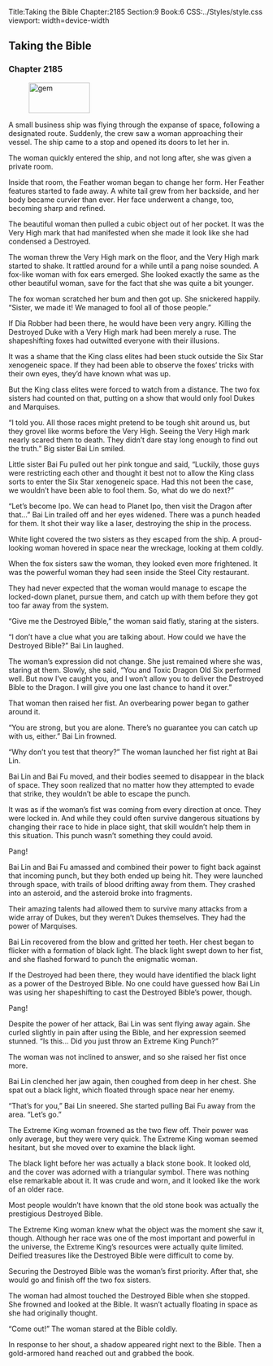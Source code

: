 Title:Taking the Bible 
Chapter:2185 
Section:9 
Book:6 
CSS:../Styles/style.css 
viewport: width=device-width
  
## Taking the Bible
### Chapter 2185 
<figure>
	<img src="../Images/gem.gif" alt="gem" id="gem" width="120" height="60" />
</figure>
  

  
  A small business ship was flying through the expanse of space, following a designated route. Suddenly, the crew saw a woman approaching their vessel. The ship came to a stop and opened its doors to let her in.

The woman quickly entered the ship, and not long after, she was given a private room.

Inside that room, the Feather woman began to change her form. Her Feather features started to fade away. A white tail grew from her backside, and her body became curvier than ever. Her face underwent a change, too, becoming sharp and refined.

The beautiful woman then pulled a cubic object out of her pocket. It was the Very High mark that had manifested when she made it look like she had condensed a Destroyed.

The woman threw the Very High mark on the floor, and the Very High mark started to shake. It rattled around for a while until a pang noise sounded. A fox-like woman with fox ears emerged. She looked exactly the same as the other beautiful woman, save for the fact that she was quite a bit younger.

The fox woman scratched her bum and then got up. She snickered happily. “Sister, we made it! We managed to fool all of those people.”

If Dia Robber had been there, he would have been very angry. Killing the Destroyed Duke with a Very High mark had been merely a ruse. The shapeshifting foxes had outwitted everyone with their illusions.

It was a shame that the King class elites had been stuck outside the Six Star xenogeneic space. If they had been able to observe the foxes’ tricks with their own eyes, they’d have known what was up.

But the King class elites were forced to watch from a distance. The two fox sisters had counted on that, putting on a show that would only fool Dukes and Marquises.

“I told you. All those races might pretend to be tough shit around us, but they grovel like worms before the Very High. Seeing the Very High mark nearly scared them to death. They didn’t dare stay long enough to find out the truth.” Big sister Bai Lin smiled.

Little sister Bai Fu pulled out her pink tongue and said, “Luckily, those guys were restricting each other and thought it best not to allow the King class sorts to enter the Six Star xenogeneic space. Had this not been the case, we wouldn’t have been able to fool them. So, what do we do next?”

“Let’s become Ipo. We can head to Planet Ipo, then visit the Dragon after that…” Bai Lin trailed off and her eyes widened. There was a punch headed for them. It shot their way like a laser, destroying the ship in the process.

White light covered the two sisters as they escaped from the ship. A proud-looking woman hovered in space near the wreckage, looking at them coldly.

When the fox sisters saw the woman, they looked even more frightened. It was the powerful woman they had seen inside the Steel City restaurant.

They had never expected that the woman would manage to escape the locked-down planet, pursue them, and catch up with them before they got too far away from the system.

“Give me the Destroyed Bible,” the woman said flatly, staring at the sisters.

“I don’t have a clue what you are talking about. How could we have the Destroyed Bible?” Bai Lin laughed.

The woman’s expression did not change. She just remained where she was, staring at them. Slowly, she said, “You and Toxic Dragon Old Six performed well. But now I’ve caught you, and I won’t allow you to deliver the Destroyed Bible to the Dragon. I will give you one last chance to hand it over.”

That woman then raised her fist. An overbearing power began to gather around it.

“You are strong, but you are alone. There’s no guarantee you can catch up with us, either.” Bai Lin frowned.

“Why don’t you test that theory?” The woman launched her fist right at Bai Lin.

Bai Lin and Bai Fu moved, and their bodies seemed to disappear in the black of space. They soon realized that no matter how they attempted to evade that strike, they wouldn’t be able to escape the punch.

It was as if the woman’s fist was coming from every direction at once. They were locked in. And while they could often survive dangerous situations by changing their race to hide in place sight, that skill wouldn’t help them in this situation. This punch wasn’t something they could avoid.

Pang!

Bai Lin and Bai Fu amassed and combined their power to fight back against that incoming punch, but they both ended up being hit. They were launched through space, with trails of blood drifting away from them. They crashed into an asteroid, and the asteroid broke into fragments.

Their amazing talents had allowed them to survive many attacks from a wide array of Dukes, but they weren’t Dukes themselves. They had the power of Marquises.

Bai Lin recovered from the blow and gritted her teeth. Her chest began to flicker with a formation of black light. The black light swept down to her fist, and she flashed forward to punch the enigmatic woman.

If the Destroyed had been there, they would have identified the black light as a power of the Destroyed Bible. No one could have guessed how Bai Lin was using her shapeshifting to cast the Destroyed Bible’s power, though.

Pang!

Despite the power of her attack, Bai Lin was sent flying away again. She curled slightly in pain after using the Bible, and her expression seemed stunned. “Is this… Did you just throw an Extreme King Punch?”

The woman was not inclined to answer, and so she raised her fist once more.

Bai Lin clenched her jaw again, then coughed from deep in her chest. She spat out a black light, which floated through space near her enemy.

“That’s for you,” Bai Lin sneered. She started pulling Bai Fu away from the area. “Let’s go.”

The Extreme King woman frowned as the two flew off. Their power was only average, but they were very quick. The Extreme King woman seemed hesitant, but she moved over to examine the black light.

The black light before her was actually a black stone book. It looked old, and the cover was adorned with a triangular symbol. There was nothing else remarkable about it. It was crude and worn, and it looked like the work of an older race.

Most people wouldn’t have known that the old stone book was actually the prestigious Destroyed Bible.

The Extreme King woman knew what the object was the moment she saw it, though. Although her race was one of the most important and powerful in the universe, the Extreme King’s resources were actually quite limited. Deified treasures like the Destroyed Bible were difficult to come by.

Securing the Destroyed Bible was the woman’s first priority. After that, she would go and finish off the two fox sisters.

The woman had almost touched the Destroyed Bible when she stopped. She frowned and looked at the Bible. It wasn’t actually floating in space as she had originally thought.

“Come out!” The woman stared at the Bible coldly.

In response to her shout, a shadow appeared right next to the Bible. Then a gold-armored hand reached out and grabbed the book.
